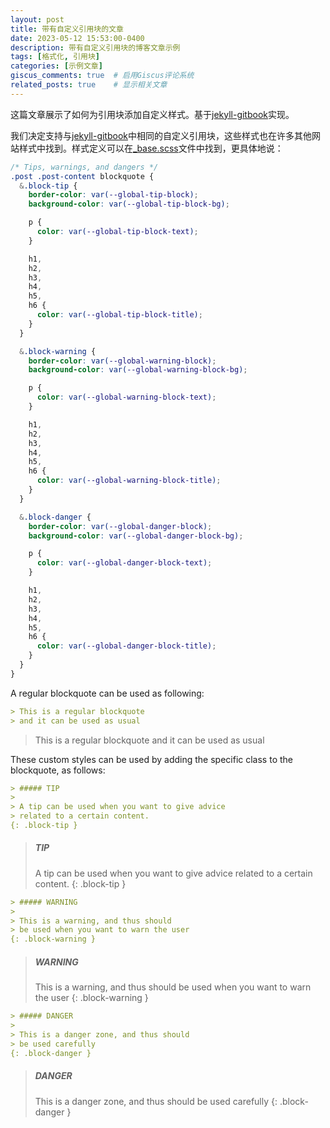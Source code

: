 ```yaml
---
layout: post
title: 带有自定义引用块的文章
date: 2023-05-12 15:53:00-0400
description: 带有自定义引用块的博客文章示例
tags: [格式化, 引用块]
categories: [示例文章]
giscus_comments: true  # 启用Giscus评论系统
related_posts: true    # 显示相关文章
---
```


这篇文章展示了如何为引用块添加自定义样式。基于[jekyll-gitbook](https://github.com/sighingnow/jekyll-gitbook)实现。

我们决定支持与[jekyll-gitbook](https://sighingnow.github.io/jekyll-gitbook/jekyll/2022-06-30-tips_warnings_dangers.html)中相同的自定义引用块，这些样式也在许多其他网站样式中找到。样式定义可以在[\_base.scss](https://github.com/alshedivat/al-folio/blob/main/_sass/_base.scss)文件中找到，更具体地说：

```scss
/* Tips, warnings, and dangers */
.post .post-content blockquote {
  &.block-tip {
    border-color: var(--global-tip-block);
    background-color: var(--global-tip-block-bg);

    p {
      color: var(--global-tip-block-text);
    }

    h1,
    h2,
    h3,
    h4,
    h5,
    h6 {
      color: var(--global-tip-block-title);
    }
  }

  &.block-warning {
    border-color: var(--global-warning-block);
    background-color: var(--global-warning-block-bg);

    p {
      color: var(--global-warning-block-text);
    }

    h1,
    h2,
    h3,
    h4,
    h5,
    h6 {
      color: var(--global-warning-block-title);
    }
  }

  &.block-danger {
    border-color: var(--global-danger-block);
    background-color: var(--global-danger-block-bg);

    p {
      color: var(--global-danger-block-text);
    }

    h1,
    h2,
    h3,
    h4,
    h5,
    h6 {
      color: var(--global-danger-block-title);
    }
  }
}
```

A regular blockquote can be used as following:

```markdown
> This is a regular blockquote
> and it can be used as usual
```

> This is a regular blockquote
> and it can be used as usual

These custom styles can be used by adding the specific class to the blockquote, as follows:

<!-- prettier-ignore-start -->

```markdown
> ##### TIP
>
> A tip can be used when you want to give advice
> related to a certain content.
{: .block-tip }
```

> ##### TIP
>
> A tip can be used when you want to give advice
> related to a certain content.
{: .block-tip }

```markdown
> ##### WARNING
>
> This is a warning, and thus should
> be used when you want to warn the user
{: .block-warning }
```

> ##### WARNING
>
> This is a warning, and thus should
> be used when you want to warn the user
{: .block-warning }

```markdown
> ##### DANGER
>
> This is a danger zone, and thus should
> be used carefully
{: .block-danger }
```

> ##### DANGER
>
> This is a danger zone, and thus should
> be used carefully
{: .block-danger }

<!-- prettier-ignore-end -->
